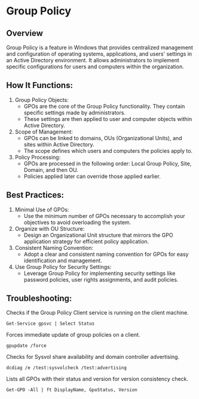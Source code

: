 # Group Policy
## Overview
Group Policy is a feature in Windows that provides centralized management and configuration of operating systems, applications, and users' settings in an Active Directory environment. It allows administrators to implement specific configurations for users and computers within the organization.

## How It Functions:
1. Group Policy Objects:
   - GPOs are the core of the Group Policy functionality. They contain specific settings made by administrators.
   - These settings are then applied to user and computer objects within Active Directory.
2. Scope of Management:
   - GPOs can be linked to domains, OUs (Organizational Units), and sites within Active Directory.
   - The scope defines which users and computers the policies apply to.
3. Policy Processing:
   - GPOs are processed in the following order: Local Group Policy, Site, Domain, and then OU.
   - Policies applied later can override those applied earlier.


## Best Practices:
1. Minimal Use of GPOs:
   - Use the minimum number of GPOs necessary to accomplish your objectives to avoid overloading the system.
2. Organize with OU Structure:
   - Design an Organizational Unit structure that mirrors the GPO application strategy for efficient policy application.
3. Consistent Naming Convention:
   - Adopt a clear and consistent naming convention for GPOs for easy identification and management.
4. Use Group Policy for Security Settings:
   - Leverage Group Policy for implementing security settings like password policies, user rights assignments, and audit policies.

## Troubleshooting:
Checks if the Group Policy Client service is running on the client machine.
```
Get-Service gpsvc | Select Status
```

Forces immediate update of group policies on a client.
```
gpupdate /force
```

Checks for Sysvol share availability and domain controller advertising.
```
dcdiag /e /test:sysvolcheck /test:advertising
```

Lists all GPOs with their status and version for version consistency check.
```
Get-GPO -All | ft DisplayName, GpoStatus, Version
```